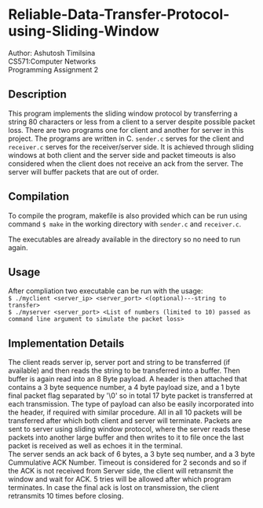 # Reliable-Data-Transfer-Protocol-using-Sliding-Window

Author: Ashutosh Timilsina  
CS571:Computer Networks  
Programming Assignment 2

## Description  
This program implements the sliding window protocol by transferring a string 80 characters or less from a client to a server despite possible packet loss. There are two programs one for client and another for server in this project. The programs are written in C. `sender.c` serves for the client and `receiver.c` serves for the receiver/server side. It is achieved through sliding windows at both client and the server side and packet timeouts is also considered when the client does not receive an ack from the server. The server will buffer packets that are out of order.

## Compilation  
To compile the program, makefile is also provided which can be run using command `$ make` in the working directory with
`sender.c` and `receiver.c`.

The executables are already available in the directory so no need to run again.

## Usage
After compliation two executable can be run with the usage:  
`$ ./myclient <server_ip> <server_port> <(optional)---string to transfer>`  
`$ ./myserver <server_port> <List of numbers (limited to 10) passed as command line argument to simulate the packet loss>`

## Implementation Details
The client reads server ip, server port and string to be transferred (if available) and then reads the string to be transferred into a buffer. Then buffer is again read into an 8 Byte payload. A header is then attached that contains a 3 byte sequence number, a 4 byte payload size, and a 1 byte final packet flag separated by '\0' so in total 17 byte packet is transferred at each transmission. The type of payload can also be easily incorporated into the header, if required with similar procedure. All in all 10 packets will be transferred after which both client and server will terminate. Packets are sent to server using sliding window protocol, where the server reads these packets into another large buffer and then writes to it to file once the last packet is received as well as echoes it in the terminal.  
The server sends an ack back of 6 bytes, a 3 byte seq number, and a 3 byte Cummulative ACK Number. Timeout is considered for 2 seconds and so if the ACK is not received from Server side, the client will retransmit the window and wait for ACK. 5 tries will be allowed after which program terminates. In case the final ack is lost on transmission, the client retransmits 10 times before closing.

